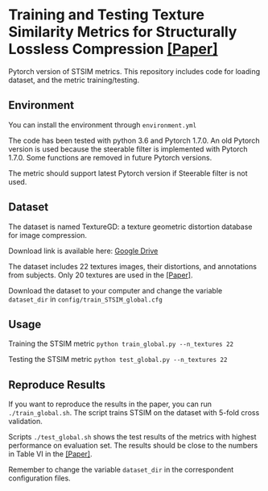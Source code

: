 # Training and Testing Texture Similarity Metrics for Structurally Lossless Compression [[Paper]](https://ieeexplore.ieee.org/abstract/document/10438389)

Pytorch version of STSIM metrics. This repository includes code for loading dataset, and the metric training/testing.

## Environment

You can install the environment through `environment.yml`

The code has been tested with python 3.6 and Pytorch 1.7.0. An old Pytorch version is used because the steerable filter is implemented with Pytorch 1.7.0. Some functions are removed in future Pytorch versions.

The metric should support latest Pytorch version if Steerable filter is not used.


## Dataset

The dataset is named TextureGD: a texture geometric distortion database for image compression.

Download link is available here: 
[Google Drive](https://drive.google.com/file/d/1HKp1QdwDi_vWDhrdzKlV4gMXr9KqLJvD/view?usp=sharing)

The dataset includes 22 textures images, their distortions, and annotations from subjects. Only 20 textures are used in the [[Paper]](https://ieeexplore.ieee.org/abstract/document/10438389).

Download the dataset to your computer and change the variable `dataset_dir` in `config/train_STSIM_global.cfg`

## Usage

Training the STSIM metric `python train_global.py --n_textures 22`

Testing the STSIM metric `python test_global.py --n_textures 22`

## Reproduce Results

If you want to reproduce the results in the paper, you can run `./train_global.sh`. The script trains STSIM on the dataset with 5-fold cross validation.

Scripts `./test_global.sh` shows the test results of the metrics with highest performance on evaluation set. The results should be close to the numbers in Table VI in the [[Paper]](https://ieeexplore.ieee.org/abstract/document/10438389).

Remember to change the variable `dataset_dir` in the correspondent configuration files.

